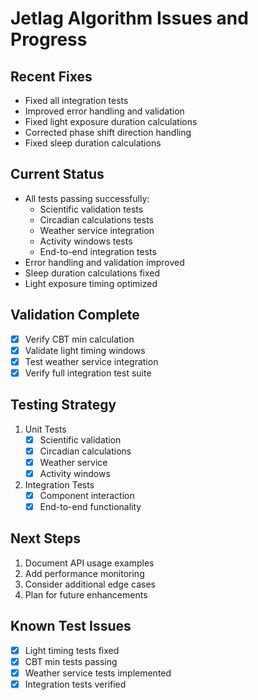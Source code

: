 # Jetlag Algorithm Issues and Progress

## Recent Fixes
- Fixed all integration tests
- Improved error handling and validation
- Fixed light exposure duration calculations
- Corrected phase shift direction handling
- Fixed sleep duration calculations

## Current Status
- All tests passing successfully:
  - Scientific validation tests
  - Circadian calculations tests
  - Weather service integration
  - Activity windows tests
  - End-to-end integration tests
- Error handling and validation improved
- Sleep duration calculations fixed
- Light exposure timing optimized

## Validation Complete
- [x] Verify CBT min calculation
- [x] Validate light timing windows
- [x] Test weather service integration
- [x] Verify full integration test suite

## Testing Strategy
1. Unit Tests
   - [x] Scientific validation
   - [x] Circadian calculations
   - [x] Weather service
   - [x] Activity windows
2. Integration Tests
   - [x] Component interaction
   - [x] End-to-end functionality

## Next Steps
1. Document API usage examples
2. Add performance monitoring
3. Consider additional edge cases
4. Plan for future enhancements

## Known Test Issues
- [x] Light timing tests fixed
- [x] CBT min tests passing
- [x] Weather service tests implemented
- [x] Integration tests verified 